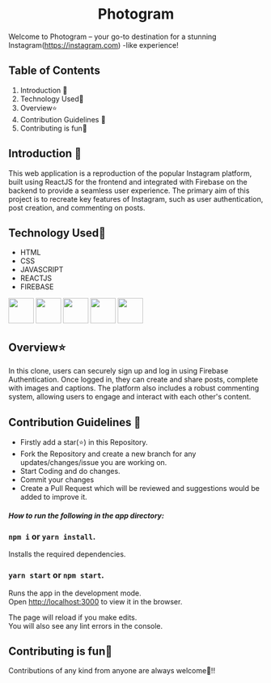 # <div align="center">Photogram </div>
Welcome to Photogram – your go-to destination for a stunning Instagram(https://instagram.com) -like experience!


## Table of Contents

1. Introduction 📌
2. Technology Used🚀
3. Overview⭐
4. Contribution Guidelines 📑
5. Contributing is fun🧡

## Introduction 📌

This web application is a reproduction of the popular Instagram platform, built using ReactJS for the frontend and integrated with Firebase on the backend to provide a seamless user experience. The primary aim of this project is to recreate key features of Instagram, such as user authentication, post creation, and commenting on posts.

## Technology Used🚀
- HTML
- CSS
- JAVASCRIPT 
- REACTJS
- FIREBASE

<img src="https://github.com/Sneha123-zudo/Photogram/assets/145490348/ae4d996a-07a4-41cf-bdf8-39a03b0ba48d" height="50">
<img src="https://github.com/Sneha123-zudo/Photogram/assets/145490348/ef2935ec-80c6-434e-acbd-92f810217198" height="50">
<img src="https://github.com/Sneha123-zudo/Photogram/assets/145490348/aff2edeb-ed67-4f35-9aa8-74488f9f2c56" height="50">
<img src="https://github.com/Sneha123-zudo/Photogram/assets/145490348/e5e54338-1b8b-4c23-aec4-270dae225f52" height="50">
<img src="https://github.com/Sneha123-zudo/Photogram/assets/145490348/1d66654c-5f92-43f0-9b84-0df9d3bed453" height="50">

## Overview⭐

In this clone, users can securely sign up and log in using Firebase Authentication. Once logged in, they can create and share posts, complete with images and captions. The platform also includes a robust commenting system, allowing users to engage and interact with each other's content.

## Contribution Guidelines 📑
- Firstly add a star(⭐) in this Repository.
- Fork the Repository and create a new branch for any updates/changes/issue you are working on.
- Start Coding and do changes.
- Commit your changes
- Create a Pull Request which will be reviewed and suggestions would be added to improve it.

##### How to run the following in the app directory:

### `npm i` or `yarn install`.

Installs the required dependencies.

### `yarn start` or `npm start`.

Runs the app in the development mode.\
Open [http://localhost:3000](http://localhost:3000) to view it in the browser.

The page will reload if you make edits.\
You will also see any lint errors in the console.

 ## Contributing is fun🧡

Contributions of any kind from anyone are always welcome🌟!!

